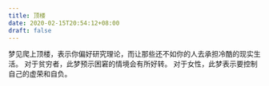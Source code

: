 ```yaml
---
title: 顶楼
date: 2020-02-15T20:54:12+08:00
draft: false
---
```


梦见爬上顶楼，表示你偏好研究理论，而让那些还不如你的人去承担冷酷的现实生活。
对于贫穷者，此梦预示困窘的情境会有所好转。
对于女性，此梦表示要控制自己的虚荣和自负。
